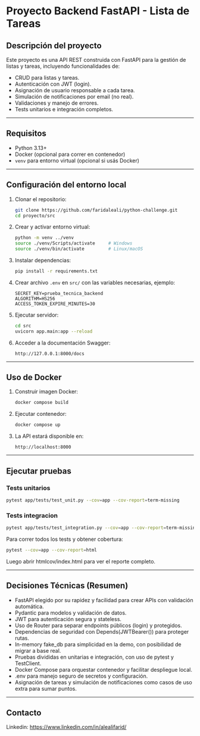 # Proyecto Backend FastAPI - Lista de Tareas

## Descripción del proyecto

Este proyecto es una API REST construida con FastAPI para la gestión de listas y tareas, incluyendo funcionalidades de:

- CRUD para listas y tareas.
- Autenticación con JWT (login).
- Asignación de usuario responsable a cada tarea.
- Simulación de notificaciones por email (no real).
- Validaciones y manejo de errores.
- Tests unitarios e integración completos.

---

## Requisitos

- Python 3.13+
- Docker (opcional para correr en contenedor)
- `venv` para entorno virtual (opcional si usás Docker)

---

## Configuración del entorno local

1. Clonar el repositorio:
    ```bash
    git clone https://github.com/faridaleali/python-challenge.git
    cd proyecto/src
    ```

2. Crear y activar entorno virtual:
    ```bash
    python -m venv ../venv
    source ./venv/Scripts/activate     # Windows
    source ./venv/bin/activate         # Linux/macOS
    ```

3. Instalar dependencias:
    ```bash
    pip install -r requirements.txt
    ```

4. Crear archivo `.env` en `src/` con las variables necesarias, ejemplo:
    ```
    SECRET_KEY=prueba_tecnica_backend
    ALGORITHM=HS256
    ACCESS_TOKEN_EXPIRE_MINUTES=30
    ```

5. Ejecutar servidor:
    ```bash
    cd src
    uvicorn app.main:app --reload
    ```

6. Acceder a la documentación Swagger:
    ```
    http://127.0.0.1:8000/docs
    ```

---

## Uso de Docker

1. Construir imagen Docker:
    ```bash
    docker compose build
    ```

2. Ejecutar contenedor:
    ```bash
    docker compose up
    ```

3. La API estará disponible en:
    ```
    http://localhost:8000
    ```

---

## Ejecutar pruebas

### Tests unitarios
```bash
pytest app/tests/test_unit.py --cov=app --cov-report=term-missing
```

### Tests integracion
```bash
pytest app/tests/test_integration.py --cov=app --cov-report=term-missing
```

Para correr todos los tests y obtener cobertura:

```bash
pytest --cov=app --cov-report=html
```

Luego abrir htmlcov/index.html para ver el reporte completo.

---

## Decisiones Técnicas (Resumen)

- FastAPI elegido por su rapidez y facilidad para crear APIs con validación automática.
- Pydantic para modelos y validación de datos.
- JWT para autenticación segura y stateless.
- Uso de Router para separar endpoints públicos (login) y protegidos.
- Dependencias de seguridad con Depends(JWTBearer()) para proteger rutas.
- In-memory fake_db para simplicidad en la demo, con posibilidad de migrar a base real.
- Pruebas divididas en unitarias e integración, con uso de pytest y TestClient.
- Docker Compose para orquestar contenedor y facilitar despliegue local.
- .env para manejo seguro de secretos y configuración.
- Asignación de tareas y simulación de notificaciones como casos de uso extra para sumar puntos.

---

## Contacto

Linkedin: https://www.linkedin.com/in/alealifarid/
